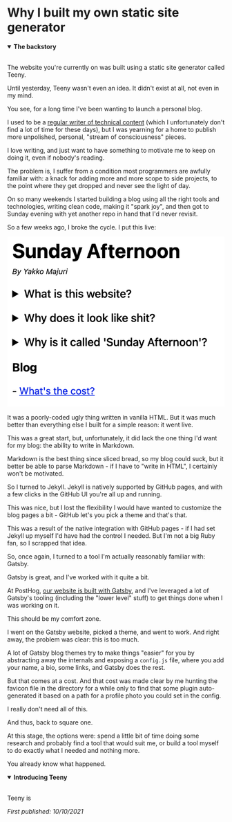 <!-- template: blog -->
# Why I built my own static site generator

<details open>

<summary><b>The backstory</b></summary>

<br />

The website you're currently on was built using a static site generator called Teeny.

Until yesterday, Teeny wasn't even an idea. It didn't exist at all, not even in my mind.

You see, for a long time I've been wanting to launch a personal blog. 

I used to be a [regular writer of technical content](https://yakkomajuri.medium.com/) (which I unfortunately don't find a lot of time for these days), but I was yearning for a home to publish more unpolished, personal, "stream of consciousness" pieces.

I love writing, and just want to have something to motivate me to keep on doing it, even if nobody's reading.

The problem is, I suffer from a condition most programmers are awfully familiar with: a knack for adding more and more scope to side projects, to the point where they get dropped and never see the light of day.

On so many weekends I started building a blog using all the right tools and technologies, writing clean code, making it "spark joy", and then got to Sunday evening with yet another repo in hand that I'd never revisit.

So a few weeks ago, I broke the cycle. I put this live:

![Blog v1](./img/teeny/website.png)

It was a poorly-coded ugly thing written in vanilla HTML. But it was much better than everything else I built for a simple reason: it went live.

This was a great start, but, unfortunately, it did lack the one thing I'd want for my blog: the ability to write in Markdown.

Markdown is the best thing since sliced bread, so my blog could suck, but it better be able to parse Markdown - if I have to "write in HTML", I certainly won't be motivated.

So I turned to Jekyll. Jekyll is natively supported by GitHub pages, and with a few clicks in the GitHub UI you're all up and running.

This was nice, but I lost the flexibility I would have wanted to customize the blog pages a bit - GitHub let's you pick a theme and that's that.

This was a result of the native integration with GitHub pages - if I had set Jekyll up myself I'd have had the control I needed. But I'm not a big Ruby fan, so I scrapped that idea.

So, once again, I turned to a tool I'm actually reasonably familiar with: Gatsby.

Gatsby is great, and I've worked with it quite a bit. 

At PostHog, [our website is built with Gatsby](https://github.com/PostHog/posthog.com), and I've leveraged a lot of Gatsby's tooling (including the "lower level" stuff) to get things done when I was working on it.

This should be my comfort zone.

I went on the Gatsby website, picked a theme, and went to work. And right away, the problem was clear: this is too much.

A lot of Gatsby blog themes try to make things "easier" for you by abstracting away the internals and exposing a `config.js` file, where you add your name, a bio, some links, and Gatsby does the rest. 

But that comes at a cost. And that cost was made clear by me hunting the favicon file in the directory for a while only to find that some plugin auto-generated it based on a path for a profile photo you could set in the config.

I really don't need all of this.

And thus, back to square one.

At this stage, the options were: spend a little bit of time doing some research and probably find a tool that would suit me, or build a tool myself to do exactly what I needed and nothing more.

You already know what happened.

</details>


<details open>
<summary><b>Introducing Teeny</b></summary>

<br />

Teeny is 
 
</details>






_First published: 10/10/2021_

